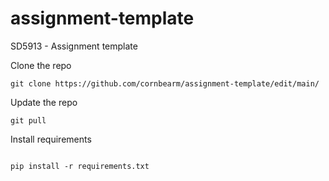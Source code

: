 # assignment-template
SD5913 - Assignment template

Clone the repo
```
git clone https://github.com/cornbearm/assignment-template/edit/main/
```

Update the repo
```
git pull
```

Install requirements
```

pip install -r requirements.txt
```
